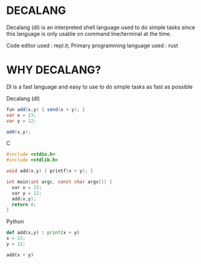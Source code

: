 # DECALANG

Decalang (dl) is an interpreted shell language used to do simple tasks since this language is only usable on command line/terminal at the time. 

Code editor used : repl.it; 
Primary programming language used : rust

# WHY DECALANG?

Dl is a fast language and easy to use to do simple tasks as fast as possible

Decalang (dl)

```java
fun add(x,y) { send(x + y); }
var x = 23;
var y = 12;

add(x,y);
```

C

```c
#include <stdio.h>
#include <stdlib.h>

void add(x,y) { printf(x + y); }

int main(int argc, const char argv[]) {
  var x = 23;
  var y = 12;
  add(x,y);
  return 0;
}
```

Python

```python
def add(x,y) : print(x + y)
x = 23;
y = 12;

add(x + y)
```